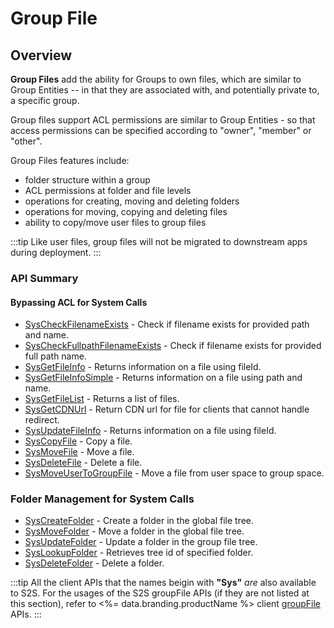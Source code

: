 # Group File
## Overview




**Group Files** add the ability for Groups to own files, which are similar to Group Entities -- in that they are associated with, and potentially private to, a specific group.

Group files support ACL permissions are similar to Group Entities - so that access permissions can be specified according to "owner", "member" or "other".

Group Files features include:

* folder structure within a group
* ACL permissions at folder and file levels
* operations for creating, moving and deleting folders
* operations for moving, copying and deleting files
* ability to copy/move user files to group files
  
:::tip
Like user files, group files will not be migrated to downstream apps during deployment.
:::

### API Summary

#### Bypassing ACL for System Calls
* [SysCheckFilenameExists](/api/capi/groupfile/syscheckfilenameexists) - Check if filename exists for provided path and name.
* [SysCheckFullpathFilenameExists](/api/capi/groupfile/syscheckfullpathfilenameexists) - Check if filename exists for provided full path name.
* [SysGetFileInfo](/api/capi/groupfile/sysgetfileinfo) - Returns information on a file using fileId.
* [SysGetFileInfoSimple](/api/capi/groupfile/sysgetfileinfosimple) - Returns information on a file using path and name.
* [SysGetFileList](/api/capi/groupfile/sysgetfilelist) - Returns a list of files.
* [SysGetCDNUrl](/api/capi/groupfile/sysgetcdnurl) - Return CDN url for file for clients that cannot handle redirect.
* [SysUpdateFileInfo](/api/capi/groupfile/sysupdatefileinfo) - Returns information on a file using fileId.
* [SysCopyFile](/api/capi/groupfile/syscopyfile) - Copy a file.
* [SysMoveFile](/api/capi/groupfile/sysmovefile) - Move a file.
* [SysDeleteFile](/api/capi/groupfile/sysdeletefile) - Delete a file.
* [SysMoveUserToGroupFile](/api/capi/groupfile/sysmoveusertogroupfile) - Move a file from user space to group space.

### Folder Management for System Calls
* [SysCreateFolder](/api/capi/groupfile/syscreatefolder) - Create a folder in the global file tree.
* [SysMoveFolder](/api/capi/groupfile/sysmovefolder) - Move a folder in the global file tree.
* [SysUpdateFolder](/api/capi/groupfile/sysupdatefolder) - Update a folder in the group file tree.
* [SysLookupFolder](/api/capi/groupfile/syslookupfolder) - Retrieves tree id of specified folder.
* [SysDeleteFolder](/api/capi/groupfile/sysdeletefolder) - Delete a folder.

:::tip
All the client APIs that the names beigin with <strong>"Sys"</strong> <em>are</em> also available to S2S. 
For the usages of the S2S groupFile APIs (if they are not listed at this section),
refer to <%= data.branding.productName %> client [groupFile](/api/capi/groupfile) APIs.
:::

<DocCardList />